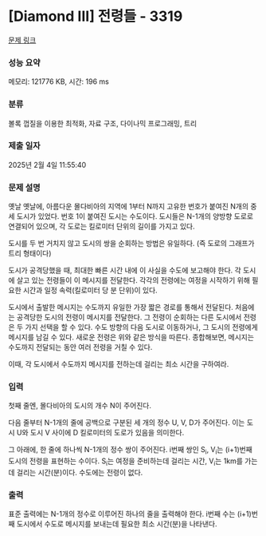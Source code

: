 # [Diamond III] 전령들 - 3319 

[문제 링크](https://www.acmicpc.net/problem/3319) 

### 성능 요약

메모리: 121776 KB, 시간: 196 ms

### 분류

볼록 껍질을 이용한 최적화, 자료 구조, 다이나믹 프로그래밍, 트리

### 제출 일자

2025년 2월 4일 11:55:40

### 문제 설명

<p>옛날 옛날에, 아름다운 몰다비아의 지역에 1부터 N까지 고유한 번호가 붙여진 N개의 중세 도시가 있었다. 번호 1이 붙여진 도시는 수도이다. 도시들은 N-1개의 양방향 도로로 연결되어 있으며, 각 도로는 킬로미터 단위의 길이를 가지고 있다.</p>

<p>도시를 두 번 거치지 않고 도시의 쌍을 순회하는 방법은 유일하다. (즉 도로의 그래프가 트리 형태이다)</p>

<p>도시가 공격당했을 때, 최대한 빠른 시간 내에 이 사실을 수도에 보고해야 한다. 각 도시에 살고 있는 전령들이 이 메시지를 전달한다. 각각의 전령에는 여정을 시작하기 위해 필요한 시간과 일정 속력(킬로미터 당 분 단위)이 있다.</p>

<p>도시에서 출발한 메시지는 수도까지 유일한 가장 짧은 경로를 통해서 전달된다. 처음에는 공격당한 도시의 전령이 메시지를 전달한다. 그 전령이 순회하는 다른 도시에서 전령은 두 가지 선택을 할 수 있다. 수도 방향의 다음 도시로 이동하거나, 그 도시의 전령에게 메시지를 남길 수 있다. 새로운 전령은 위와 같은 방식을 따른다. 종합해보면, 메시지는 수도까지 전달되는 동안 여러 전령을 거칠 수 있다.</p>

<p>이때, 각 도시에서 수도까지 메시지를 전하는데 걸리는 최소 시간을 구하여라.</p>

### 입력 

 <p>첫째 줄엔, 몰다비아의 도시의 개수 N이 주어진다.</p>

<p>다음 줄부터 N-1개의 줄에 공백으로 구분된 세 개의 정수 U, V, D가 주어진다. 이는 도시 U와 도시 V 사이에 D 킬로미터의 도로가 있음을 의미한다.</p>

<p>그 아래에, 한 줄에 하나씩 N-1개의 정수 쌍이 주어진다. i번째 쌍인 S<sub>i</sub>, V<sub>i</sub>는 (i+1)번째 도시의 전령을 표현하는 수이다. S<sub>i</sub>는 여정을 준비하는데 걸리는 시간, V<sub>i</sub>는 1km를 가는데 걸리는 시간(분)이다. 수도에는 전령이 없다.</p>

### 출력 

 <p>표준 출력에는 N-1개의 정수로 이루어진 하나의 줄을 출력해야 한다. i번째 수는 (i+1)번째 도시에서 수도로 메시지를 보내는데 필요한 최소 시간(분)을 나타낸다.</p>

